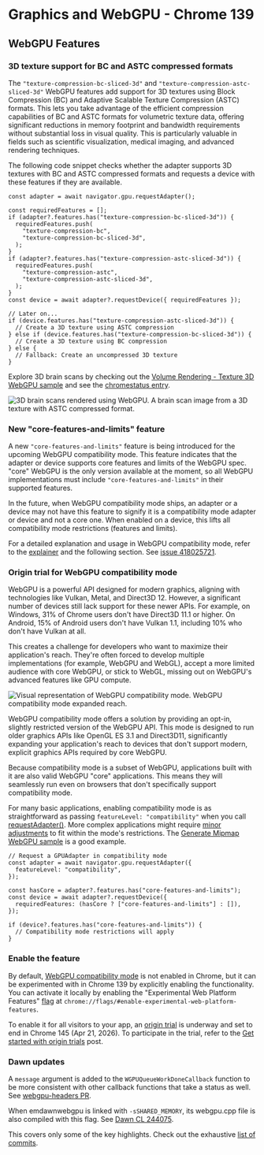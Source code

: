 # Graphics and WebGPU - Chrome 139

## WebGPU Features

### 3D texture support for BC and ASTC compressed formats

The `"texture-compression-bc-sliced-3d"` and `"texture-compression-astc-sliced-3d"` WebGPU features add support for 3D textures using Block Compression (BC) and Adaptive Scalable Texture Compression (ASTC) formats. This lets you take advantage of the efficient compression capabilities of BC and ASTC formats for volumetric texture data, offering significant reductions in memory footprint and bandwidth requirements without substantial loss in visual quality. This is particularly valuable in fields such as scientific visualization, medical imaging, and advanced rendering techniques.

The following code snippet checks whether the adapter supports 3D textures with BC and ASTC compressed formats and requests a device with these features if they are available.
    
    
    const adapter = await navigator.gpu.requestAdapter();
    
    const requiredFeatures = [];
    if (adapter?.features.has("texture-compression-bc-sliced-3d")) {
      requiredFeatures.push(
        "texture-compression-bc",
        "texture-compression-bc-sliced-3d",
      );
    }
    if (adapter?.features.has("texture-compression-astc-sliced-3d")) {
      requiredFeatures.push(
        "texture-compression-astc",
        "texture-compression-astc-sliced-3d",
      );
    }
    const device = await adapter?.requestDevice({ requiredFeatures });
    
    // Later on...
    if (device.features.has("texture-compression-astc-sliced-3d")) {
      // Create a 3D texture using ASTC compression
    } else if (device.features.has("texture-compression-bc-sliced-3d")) {
      // Create a 3D texture using BC compression
    } else {
      // Fallback: Create an uncompressed 3D texture
    }
    

Explore 3D brain scans by checking out the [Volume Rendering - Texture 3D WebGPU sample](https://webgpu.github.io/webgpu-samples/?sample=volumeRenderingTexture3D) and see the [chromestatus entry](https://chromestatus.com/feature/5080855386783744).

![3D brain scans rendered using WebGPU.](/static/blog/new-in-webgpu-139/image/brain-scans.png) A brain scan image from a 3D texture with ASTC compressed format.


### New "core-features-and-limits" feature

A new `"core-features-and-limits"` feature is being introduced for the upcoming WebGPU compatibility mode. This feature indicates that the adapter or device supports core features and limits of the WebGPU spec. "core" WebGPU is the only version available at the moment, so all WebGPU implementations must include `"core-features-and-limits"` in their supported features.

In the future, when WebGPU compatibility mode ships, an adapter or a device may not have this feature to signify it is a compatibility mode adapter or device and not a core one. When enabled on a device, this lifts all compatibility mode restrictions (features and limits).

For a detailed explanation and usage in WebGPU compatibility mode, refer to the [explainer](https://gist.github.com/greggman/0dea9995e33393c546a4c2bd2a12e50e) and the following section. See [issue 418025721](https://issues.chromium.org/issues/418025721).


### Origin trial for WebGPU compatibility mode

WebGPU is a powerful API designed for modern graphics, aligning with technologies like Vulkan, Metal, and Direct3D 12. However, a significant number of devices still lack support for these newer APIs. For example, on Windows, 31% of Chrome users don't have Direct3D 11.1 or higher. On Android, 15% of Android users don't have Vulkan 1.1, including 10% who don't have Vulkan at all.

This creates a challenge for developers who want to maximize their application's reach. They're often forced to develop multiple implementations (for example, WebGPU and WebGL), accept a more limited audience with core WebGPU, or stick to WebGL, missing out on WebGPU's advanced features like GPU compute.

![Visual representation of WebGPU compatibility mode.](/static/blog/new-in-webgpu-139/image/webgpu-compatibility-mode.png) WebGPU compatibility mode expanded reach.

WebGPU compatibility mode offers a solution by providing an opt-in, slightly restricted version of the WebGPU API. This mode is designed to run older graphics APIs like OpenGL ES 3.1 and Direct3D11, significantly expanding your application's reach to devices that don't support modern, explicit graphics APIs required by core WebGPU.

Because compatibility mode is a subset of WebGPU, applications built with it are also valid WebGPU "core" applications. This means they will seamlessly run even on browsers that don't specifically support compatibility mode.

For many basic applications, enabling compatibility mode is as straightforward as passing `featureLevel: "compatibility"` when you call [requestAdapter()](https://developer.mozilla.org/docs/Web/API/GPU/requestAdapter). More complex applications might require [minor adjustments](https://webgpufundamentals.org/webgpu/lessons/webgpu-compatibility-mode.html) to fit within the mode's restrictions. The [Generate Mipmap WebGPU sample](https://webgpu.github.io/webgpu-samples/?sample=generateMipmap) is a good example.
    
    
    // Request a GPUAdapter in compatibility mode
    const adapter = await navigator.gpu.requestAdapter({
      featureLevel: "compatibility",
    });
    
    const hasCore = adapter?.features.has("core-features-and-limits");
    const device = await adapter?.requestDevice({
      requiredFeatures: (hasCore ? ["core-features-and-limits"] : []),
    });
    
    if (device?.features.has("core-features-and-limits")) {
      // Compatibility mode restrictions will apply
    }
    

### Enable the feature

By default, [WebGPU compatibility mode](https://chromestatus.com/feature/6436406437871616) is not enabled in Chrome, but it can be experimented with in Chrome 139 by explicitly enabling the functionality. You can activate it locally by enabling the "Experimental Web Platform Features" [flag](/docs/web-platform/chrome-flags#chromeflags) at `chrome://flags/#enable-experimental-web-platform-features`.

To enable it for all visitors to your app, an [origin trial](/origintrials#/view_trial/1489002626799370241) is underway and set to end in Chrome 145 (Apr 21, 2026). To participate in the trial, refer to the [Get started with origin trials](/docs/web-platform/origin-trials#take_part_in_an_origin_trial) post.


### Dawn updates

A `message` argument is added to the `WGPUQueueWorkDoneCallback` function to be more consistent with other callback functions that take a status as well. See [webgpu-headers PR](https://github.com/webgpu-native/webgpu-headers/pull/528).

When emdawnwebgpu is linked with `-sSHARED_MEMORY`, its webgpu.cpp file is also compiled with this flag. See [Dawn CL 244075](https://dawn-review.googlesource.com/c/dawn/+/244075).

This covers only some of the key highlights. Check out the exhaustive [list of commits](https://dawn.googlesource.com/dawn/+log/chromium/7204..chromium/7258?n=1000).

<!-- Deduplication: 4 → 4 features -->